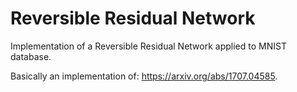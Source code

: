 # Reversible Residual Network

Implementation of a Reversible Residual Network applied to MNIST database.

Basically an implementation of: https://arxiv.org/abs/1707.04585.
